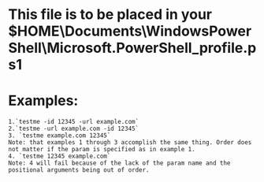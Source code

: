 # This file is to be placed in your $HOME\Documents\WindowsPowerShell\Microsoft.PowerShell_profile.ps1
# Examples:
    1.`testme -id 12345 -url example.com`
    2.`testme -url example.com -id 12345`
    3. `testme example.com 12345`
    Note: that examples 1 through 3 accomplish the same thing. Order does not matter if the param is specified as in example 1.
    4. `testme 12345 example.com`
    Note: 4 will fail because of the lack of the param name and the positional arguments being out of order.
